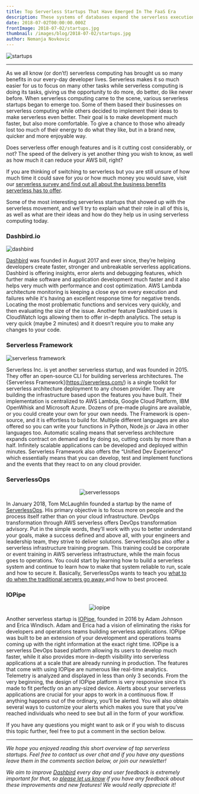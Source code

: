 ```yaml
---
title: Top Serverless Startups That Have Emerged In The FaaS Era
description: These systems of databases expand the serverless execution model to a Relational Database Management System (RDBMS), which eliminates the need for the physical or even virtual database hardware.
date: 2018-07-02T00:00:00.000Z
frontImage: 2018-07-02/startups.jpg
thumbnail: /images/blog/2018-07-02/startups.jpg
author: Nemanja Novkovic
---
```


![startups](/images/blog/2018-07-02/startups.jpg)

___

As we all know (or don’t!) serverless computing has brought us so many benefits in our every-day developer lives. Serverless makes it so much easier for us to focus on many other tasks while serverless computing is doing its tasks, giving us the opportunity to do more, do better, do like never before. When serverless computing came to the scene, various serverless startups began to emerge too. Some of them based their businesses on serverless computing while others decided to implement their ideas to make serverless even better. Their goal is to make development much faster, but also more comfortable. To give a chance to those who already lost too much of their energy to do what they like, but in a brand new, quicker and more enjoyable way.

Does serverless offer enough features and is it cutting cost considerably, or not? The speed of the delivery is yet another thing you wish to know, as well as how much it can reduce your AWS bill, right? 

If you are thinking of switching to serverless but you are still unsure of how much time it could save for you or how much money you would save, visit our [serverless survey and find out all about the business benefits serverless has to offer](https://medium.com/@AnnikaHelendi/serverless-survey-77-delivery-speed-4-dev-workdays-mo-saved-26-aws-monthly-bill-d99174f70663).

Some of the most interesting serverless startups that showed up with the serverless movement, and we’ll try to explain what their role in all of this is, as well as what are their ideas and how do they help us in using serverless computing today.

### Dashbird.io

![dashbird](/images/blog/2018-07-02/dashbird-1.jpg)

[Dashbird](https://dashbird.io/features/) was founded in August 2017 and ever since, they’re helping developers create faster, stronger and unbreakable serverless applications. Dashbird is offering insights, error alerts and debugging features, which further make software and application development much faster and it also helps very much with performance and cost optimization. AWS Lambda architecture monitoring is keeping a close eye on every execution and failures while it's having an excellent response time for negative trends. Locating the most problematic functions and services very quickly, and then evaluating the size of the issue. Another feature Dashbird uses is CloudWatch logs allowing them to offer in-depth analytics. The setup is very quick (maybe 2 minutes) and it doesn’t require you to make any changes to your code.

### Serverless Framework

![serverless framework](/images/blog/2018-07-02/serverless-1.jpg)

Serverless Inc. is yet another serverless startup, and was founded in 2015. They offer an open-source CLI for building serverless architectures. The {Serverless Framework](https://serverless.com/) is a single toolkit for serverless architecture deployment to any chosen provider. They are building the infrastructure based upon the features you have built. Their implementation is centralized to AWS Lambda, Google Cloud Platform, IBM OpenWhisk and Microsoft Azure. Dozens of pre-made plugins are available, or you could create your own for your own needs. The Framework is open-source, and it is effortless to build for. Multiple different languages are also offered so you can write your functions in Python, Node.js or Java in other languages too. Automatic scaling means that serverless architecture expands contract on demand and by doing so, cutting costs by more than a half. Infinitely scalable applications can be developed and deployed within minutes. Serverless Framework also offers the “Unified Dev Experience” which essentially means that you can develop, test and implement functions and the events that they react to on any cloud provider.

### ServerlessOps

<p style="text-align:center;">
<img src="/images/blog/2018-07-02/serverlessops-1.jpg" alt="serverlessops">
</p>

In January 2018, Tom McLaughlin founded a startup by the name of [ServerlessOps](https://www.serverlessops.io/). His primary objective is to focus more on people and the process itself rather than on your cloud infrastructure. DevOps transformation through AWS serverless offers DevOps transformation advisory. Put in the simple words, they’ll work with you to better understand your goals, make a success defined and above all, with your engineers and leadership team, they strive to deliver solutions. ServerlessOps also offer a serverless infrastructure training program. This training could be corporate or event training in AWS serverless infrastructure, while the main focus goes to operations. You could start by learning how to build a serverless system and continue to learn how to make that system reliable to run, scale and how to secure it. Basically, ServerlessOps wants to teach you <a target="_blank" href="https://www.serverlessops.io/blog/serverless-ops-what-do-we-do-when-the-server-goes-away">what to do when the traditional servers go away </a> and how to best proceed.

### IOPipe

<p style="text-align:center;">
<img src="/images/blog/2018-07-02/iopipe-1.png" alt="iopipe">
</p>

Another serverless startup is [IOPipe](https://www.iopipe.com/), founded in 2016 by Adam Johnson and Erica Windisch. Adam and Erica had a vision of eliminating the risks for developers and operations teams building serverless applications. IOPipe was built to be an extension of your development and operations teams coming up with the right information at the exact right time. IOPipe is a serverless DevOps based platform allowing its users to develop much faster, while it also provides more in-depth visibility into serverless applications at a scale that are already running in production. The features that come with using IOPipe are numerous like real-time analytics. Telemetry is analyzed and displayed in less than only 3 seconds. From the very beginning, the design of IOPipe platform is very responsive since it’s made to fit perfectly on an any-sized device. Alerts about your serverless applications are crucial for your apps to work in a continuous flow. If anything happens out of the ordinary, you’ll be alerted. You will also obtain several ways to customize your alerts which makes you sure that you’ve reached individuals who need to see but all in the form of your workflow.

If you have any questions you might want to ask or if you wish to discuss this topic further, feel free to put a comment in the section below.

___

_We hope you enjoyed reading this short overview of top serverless startups. Feel free to contact us over chat and if you have any questions leave them in the comments section below, or join our newsletter!_

_We aim to improve [Dashbird](https://dashbird.io/) every day and user feedback is extremely important for that, so [please let us know](mailto:support@dashbird.io) if you have any feedback about these improvements and new features! We would really appreciate it!_